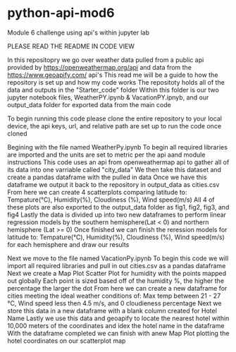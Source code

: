 # python-api-mod6
Module 6 challenge using api's within jupyter lab

PLEASE READ THE README IN CODE VIEW

In this repositopry we go over weather data pulled from a public api provided by https://openweathermap.org/api and data from the https://www.geoapify.com/ api's
This read me will be a guide to how the repository is set up and how my code works
The repositoty holds all of the data and outputs in the "Starter_code" folder
Within this folder is our two jupyter notebook files, WeatherPY.ipynb & VacationPY.ipnyb, and our output_data folder for exported data from the main code

To begin running this code please clone the entire repository to your local device, the api keys, url, and relative path are set up to run the code once cloned

Begining with the file named WeatherPy.ipynb
  To begin all required libraries are imported and the units are set to metric per the api aand module instructions
  This code uses an api from openweathermap api to gather all of its data into one varriable called "city_data"
  We then take this dataset and create a pandas dataframe with the pulled in data
  Once we have this dataframe we output it back to the repository in output_data as cities.csv
  From here we can create 4 scatterplots comparing latitude to: Tempature(°C), Humidity(%), Cloudiness (%), Wind speed(m/s)
  All 4 of these plots are also exported to the output_data folder as fig1, fig2, fig3, and fig4
  Lastly the data is divided up into two new dataframes to perform linear regression models by the southern hemisphere(Lat < 0) and northern hemisphere (Lat >= 0)
  Once finished we can finish the reression models for latitude to: Tempature(°C), Humidity(%), Cloudiness (%), Wind speed(m/s) for each hemisphere and draw our results

Next we move to the file named VacationPy.ipynb
  To begin this code we will import all required libraries and pull in out cities.csv as a pandas dataframe
  Next we create a Map Plot Scatter Plot for humidity with the points mapped out globally
  Each point is sized based off of the humidity %, the higher the percentage the larger the dot
  From here we can create a new dataframe for cities meeting the ideal weather conditions of: Max temp between 21 - 27 °C, Wind speed less then 4.5 m/s, and 0 cloudieness percentage
  Next we store this data in a new dataframe with a blank column created for Hotel Name
  Lastly we use this data and geoapify to locate the nearest hotel within 10,000 meters of the coordinates and idex the hotel name in the dataframe
  With the dataframe completed we can finish with anew Map Plot plotting the hotel coordinates on our scatterplot map
